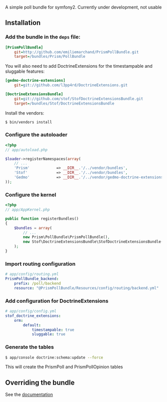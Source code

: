 A simple poll bundle for symfony2. Currently under development, not usable

## Installation

### Add the bundle in the `deps` file:

``` ini
[PrismPollBundle]
    git=http://github.com/emiliemarchand/PrismPollBundle.git
    target=/bundles/Prism/PollBundle
```

You will also need to add DoctrineExtensions for the timestampable and sluggable features:

``` ini
[gedmo-doctrine-extensions]
    git=git://github.com/l3pp4rd/DoctrineExtensions.git

[DoctrineExtensionsBundle]
    git=git://github.com/stof/StofDoctrineExtensionsBundle.git
    target=/bundles/Stof/DoctrineExtensionsBundle
```

Install the vendors:

``` bash
$ bin/vendors install
```

### Configure the autoloader

``` php
<?php
// app/autoload.php

$loader->registerNamespaces(array(
    // ...
    'Prism'            => __DIR__.'/../vendor/bundles',
    'Stof'             => __DIR__.'/../vendor/bundles',
    'Gedmo'            => __DIR__.'/../vendor/gedmo-doctrine-extensions/lib',
));
```

### Configure the kernel

``` php
<?php
// app/AppKernel.php

public function registerBundles()
{
    $bundles = array(
        // ...
        new Prism\PollBundle\PrismPollBundle(),
        new Stof\DoctrineExtensionsBundle\StofDoctrineExtensionsBundle(),
    );
}
```

### Import routing configuration

``` yaml
# app/config/routing.yml
PrismPollBundle_backend:
    prefix: /poll/backend
    resource: "@PrismPollBundle/Resources/config/routing/backend.yml"
```


### Add configuration for DoctrineExtensions

``` yaml
# app/config/config.yml
stof_doctrine_extensions:
    orm:
        default:
            timestampable: true
            sluggable: true
```

### Generate the tables

``` bash
$ app/console doctrine:schema:update --force
```

This will create the PrismPoll and PrismPollOpinion tables


## Overriding the bundle

See the [documentation](https://github.com/emiliemarchand/PrismPollBundle/blob/master/Resources/doc/overriding.md)
